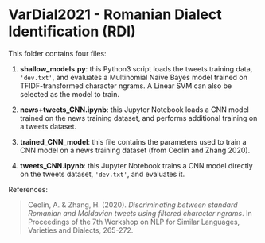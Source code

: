 # VarDial2021 - Romanian Dialect Identification (RDI)

This folder contains four files:

1. **shallow_models.py**: this Python3 script loads the tweets training data, ```'dev.txt'```, and evaluates a Multinomial Naive Bayes model trained on TFIDF-transformed character ngrams. A Linear SVM can also be selected as the model to train.

2. **news+tweets_CNN.ipynb**: this Jupyter Notebook loads a CNN model trained on the news training dataset, and performs additional training on a tweets dataset. 

3. **trained_CNN_model**: this file contains the parameters used to train a CNN model on a news training dataset (from Ceolin and Zhang 2020).

4. **tweets_CNN.ipynb**: this Jupyter Notebook trains a CNN model directly on the tweets dataset, ```'dev.txt'```, and evaluates it.

References:

> Ceolin, A. & Zhang, H. (2020). *Discriminating between standard Romanian and Moldavian tweets using filtered character ngrams*. In Proceedings of the 7th Workshop on NLP for Similar Languages, Varieties and Dialects, 265-272.

